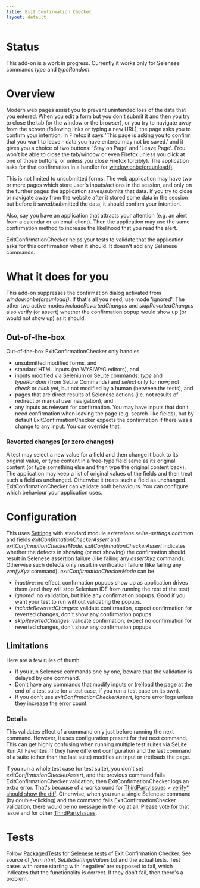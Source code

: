 ```yaml
---
title: Exit Confirmation Checker
layout: default
---
```


# Status #
This add-on is a work in progress. Currently it works only for Selenese commands _type_ and _typeRandom_.

# Overview #
Modern web pages assist you to prevent unintended loss of the data that you entered. When you edit a form but you don't submit it and then you try to close the tab (or the window or the browser), or you try to navigate away from the screen (following links or typing a new URL), the page asks you to confirm your intention. In Firefox it says 'This page is asking you to confirm that you want to leave - data you have entered may not be saved.' and it gives you a choice of two buttons: 'Stay on Page' and 'Leave Page'. (You won't be able to close the tab/window or even Firefox unless you click at one of those buttons, or unless you close Firefox forcibly). The application asks for that confirmation in a handler for [window.onbeforeunload()](https://developer.mozilla.org/en-US/docs/WindowEventHandlers.onbeforeunload).

This is not limited to unsubmitted forms. The web application may have two or more pages which store user's inputs/actions in the session, and only on the further pages the application saves/submits that data. If you try to close or navigate away from the website after it stored some data in the session but before it saved/submitted the data, it should confirm your intention.

Also, say you have an application that attracts your attention (e.g. an alert from a calendar or an email client). Then the application may use the same confirmation method to increase the likelihood that you read the alert.

ExitConfirmationChecker helps your tests to validate that the application asks for this confirmation when it should. It doesn't add any Selenese commands.

# What it does for you #
This add-on suppresses the confirmation dialog activated from _window.onbeforeunload()_. If that's all you need, use mode 'ignored'. The other two active modes _includeRevertedChanges_ and _skipRevertedChanges_ also verify (or assert) whether the confirmation popup would show up (or would not show up) as it should.

## Out-of-the-box ##
Out-of-the-box ExitConfirmationChecker only handles

  * unsubmitted modified forms, and
  * standard HTML inputs (no WYSIWYG editors), and
  * inputs modified via Selenium or SeLite commands: _type_ and _typeRandom_ (from SeLite Commands) and _select_ only for now; not _check_ or _click_ yet, but not modified by a human (between the tests), and
  * pages that are direct results of Selenese actions (i.e. not results of redirect or manual user navigation), and
  * any inputs as relevant for confirmation. You may have inputs that don't need confirmation when leaving the page (e.g. search-like fields), but by default ExitConfirmationChecker expects the confirmation if there was a change to any input. You can override that.<!-- TODO: how to override? Provide functions and/or filters.-->

### Reverted changes (or zero changes) ###
A test may select a new value for a field and then change it back to its original value, or type content in a free-type field same as its original content (or type something else and then type the original content back). The application may keep a list of original values of the fields and then treat such a field as unchanged. Otherwise it treats such a field as unchanged. ExitConfirmationChecker can validate both behaviours. You can configure which behaviour your application uses.

# Configuration #
This uses [Settings](Settings) with standard module _extensions.selite-settings.common_ and fields _exitConfirmationCheckerAssert_ and _exitConfirmationCheckerMode_. _exitConfirmationCheckerAssert_ indicates whether the defects in showing (or not showing) the confirmation should result in Selenese assertion failure (like failing any _assertXyz_ command). Otherwise such defects only result in verification failure (like failing any _verifyXyz_ command). _exitConfirmationCheckerMode_ can be

  * _inactive_: no effect, confirmation popups show up as application drives them (and they will stop Selenium IDE from running the rest of the test)
  * _ignored_: no validation, but hide any confirmation popups. Good if you want your test to run without validating the popups.
  * _includeRevertedChanges_: validate confirmation, expect confirmation for reverted changes, don't show any confirmation popups
  * _skipRevertedChanges_: validate confirmation, expect no confirmation for reverted changes, don't show any confirmation popups

## Limitations ##
Here are a few rules of thumb:

  * If you run Selenese commands one by one, beware that the validation is delayed by one command.
  * Don't have any commands that modify inputs or (re)load the page at the end of a test suite (or a test case, if you run a test case on its own).
  * If you don't use _exitConfirmationCheckerAssert_, ignore error logs unless they increase the error count.

### Details ###
This validates effect of a command only just before running the next command. However, it uses configuration present for that next command. This can get highly confusing when running multiple test suites via SeLite Run All Favorites, if they have different configuration and the last command of a suite (other than the last suite) modifies an input or (re)loads the page.

If you run  a whole test case (or test suite), you don't set _exitConfirmationCheckerAssert_, and the previous command fails ExitConfirmationChecker validation, then ExitConfirmationChecker logs an extra error. That's because of a workaround for [ThirdPartyIssues](ThirdPartyIssues) > [verify\* should show the diff](https://code.google.com/p/selenium/issues/detail?id=1092). Otherwise, when you run a single Selenese command (by double-clicking) and the command fails ExitConfirmationChecker validation, there would be no message in the log at all. Please vote for that issue and for other [ThirdPartyIssues](ThirdPartyIssues).

<!--If your page is a result of a redirect, then you need to call _getEval_ | _SeLiteExitConfirmationChecker.overrideOnBeforeUnload()_ before the commmand that causes the redirect. TODO implement: Have an optional parameter to indicate number of Selenese commands before the redirect; this is useful if there are structural commands in between, e.g. if/else, for/while...'>-->

# Tests #
Follow [PackagedTests](PackagedTests) for [Selenese tests](https://code.google.com/p/selite/source/browse#git%2Fexit-confirmation-checker%2Fselenese-tests) of Exit Confirmation Checker. See source of _form.html_, _SeLiteSettingsValues.txt_ and the actual tests. Test cases with name starting with 'negative' are supposed to fail, which indicates that the functionality is correct. If they don't fail, then there's a problem.